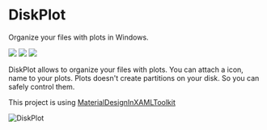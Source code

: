 # DiskPlot
Organize your files with plots in Windows.

![](https://img.shields.io/badge/platform-windows-blue.svg?style=flat-square&logo=windows) ![](https://img.shields.io/appveyor/ci/yusufcihan/diskplot/master.svg?style=flat-square&logo=appveyor) ![](https://img.shields.io/badge/version-1.0-lightgrey.svg?style=flat-square)

DiskPlot allows to organize your files with plots. You can attach a icon, name to your plots. Plots doesn't create partitions on your disk. So you can safely control them.

This project is using [MaterialDesignInXAMLToolkit](https://github.com/MaterialDesignInXAML/MaterialDesignInXamlToolkit)

![DiskPlot](https://yusufcihan.com/img/diskplot.png)


